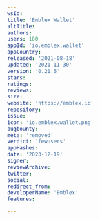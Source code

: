 ```yaml
---
wsId: 
title: 'Emblex Wallet'
altTitle: 
authors: 
users: 100
appId: 'io.emblex.wallet'
appCountry: 
released: '2021-08-18'
updated: '2021-11-30'
version: '0.21.5'
stars: 
ratings: 
reviews: 
size: 
website: 'https://emblex.io'
repository: 
issue: 
icon: 'io.emblex.wallet.png'
bugbounty: 
meta: 'removed'
verdict: 'fewusers'
appHashes: 
date: '2023-12-19'
signer: 
reviewArchive: 
twitter: 
social: 
redirect_from: 
developerName: 'Emblex'
features: 

---
```


